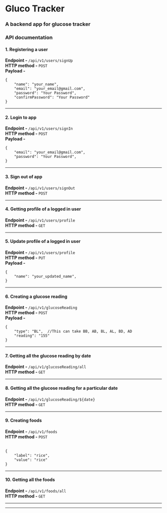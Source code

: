 # Gluco Tracker

### A backend app for glucose tracker

### API documentation

#### 1. Registering a user

<b>Endpoint - </b> `/api/v1/users/signUp`<br>
<b>HTTP method - </b> `POST`<br>
<b>Payload - </b>

```
{
    "name": "your_name",
    "email": "your_email@gmail.com",
    "password": "Your Password",
    "confirmPassword": "Your Password"
}
```

<hr>

#### 2. Login to app

<b>Endpoint - </b> `/api/v1/users/signIn`<br>
<b>HTTP method - </b> `POST`<br>
<b>Payload - </b>

```
{
    "email": "your_email@gmail.com",
    "password": "Your Password",
}
```

<hr>

#### 3. Sign out of app

<b>Endpoint - </b> `/api/v1/users/signOut`<br>
<b>HTTP method - </b> `POST`<br>

<hr>

#### 4. Getting profile of a logged in user

<b>Endpoint - </b> `/api/v1/users/profile`<br>
<b>HTTP method - </b> `GET`<br>

<hr>

#### 5. Update profile of a logged in user

<b>Endpoint - </b> `/api/v1/users/profile`<br>
<b>HTTP method - </b> `PUT`<br>
<b>Payload - </b>

```
{
    "name": "your_updated_name",
}
```

<hr>

#### 6. Creating a glucose reading

<b>Endpoint - </b> `/api/v1/glucoseReading`<br>
<b>HTTP method - </b> `POST`<br>
<b>Payload - </b>

```
{
    "type": "BL",  //This can take BB, AB, BL, AL, BD, AD
    "reading": "155"
}
```

<hr>

#### 7. Getting all the glucose reading by date

<b>Endpoint - </b> `/api/v1/glucoseReading/all`<br>
<b>HTTP method - </b> `GET`<br>

<hr>

#### 8. Getting all the glucose reading for a particular date

<b>Endpoint - </b> `/api/v1/glucoseReading/${date}`<br>
<b>HTTP method - </b> `GET`<br>

<hr>

#### 9. Creating foods

<b>Endpoint - </b> `/api/v1/foods`<br>
<b>HTTP method - </b> `POST`<br>
<br>

```
{
    "label": "rice",
    "value": "rice"
}
```

<hr>

#### 10. Getting all the foods

<b>Endpoint - </b> `/api/v1/foods/all`<br>
<b>HTTP method - </b> `GET`<br>

<hr>
<hr>
